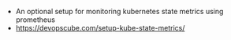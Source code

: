 - An optional setup for monitoring kubernetes state metrics using prometheus
- https://devopscube.com/setup-kube-state-metrics/